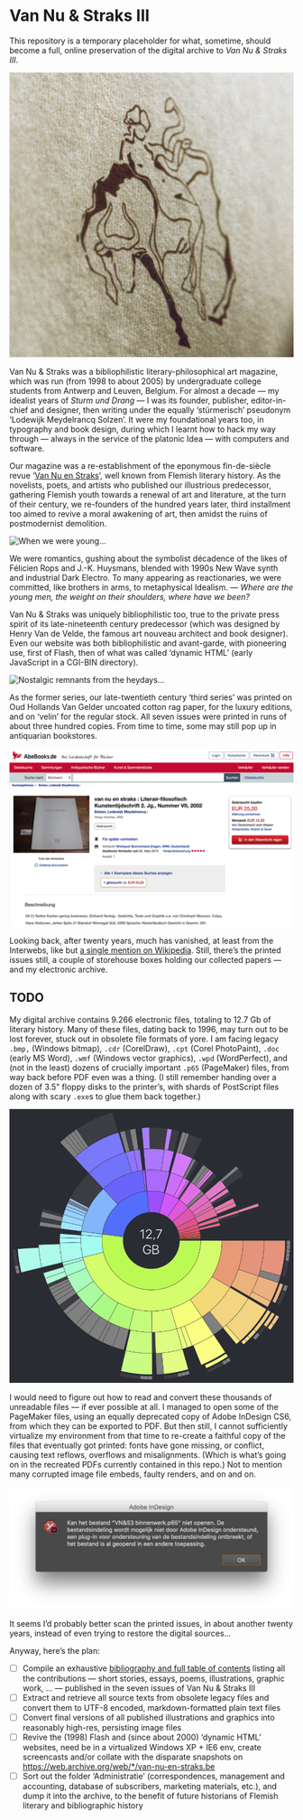 # Van Nu & Straks III

This repository is a temporary placeholder for what, sometime, should become a full, online preservation of the digital archive to _Van Nu & Straks III_.

![](miscellaneous/photos/2001-11-07-13-22__36.tif.png)

Van Nu & Straks was a bibliophilistic literary-philosophical art magazine, which was run (from 1998 to about 2005) by undergraduate college students from Antwerp and Leuven, Belgium. For almost a decade — my idealist years of _Sturm und Drang_ — I was its founder, publisher, editor-in-chief and designer, then writing under the equally ‘stürmerisch’ pseudonym ‘Lodewijk Meydelrancq Solzen’. It were my foundational years too, in typography and book design, during which I learnt how to hack my way through — always in the service of the platonic Idea — with computers and software.

Our magazine was a re-establishment of the eponymous fin-de-siècle revue ‘[Van Nu en Straks](https://en.wikipedia.org/wiki/Van_Nu_en_Straks)’, well known from Flemish literary history. As the novelists, poets, and artists who published our illustrious predecessor, gathering Flemish youth towards a renewal of art and literature, at the turn of their century, we re-founders of the hundred years later, third installment too aimed to revive a moral awakening of art, then amidst the ruins of postmodernist demolition.

![_When we were young…_](miscellaneous/2003-05-10-14-20__Portret_-_VNS_Groepsportret_B.tif.png)

We were romantics, gushing about the symbolist décadence of the likes of Félicien Rops and J.-K. Huysmans, blended with 1990s New Wave synth and industrial Dark Electro. To many appearing as reactionaries, we were committed, like brothers in arms, to metaphysical Idealism. — _Where are the young men, the weight on their shoulders, where have we been?_

Van Nu & Straks was uniquely bibliophilistic too, true to the private press spirit of its late-nineteenth century predecessor (which was designed by Henry Van de Velde, the famous art nouveau architect and book designer). Even our website was both bibliophilistic and avant-garde, with pioneering use, first of Flash, then of what was called ‘dynamic HTML’ (early JavaScript in a CGI-BIN directory).

![Nostalgic remnants from the heydays…](README-files/nostalgia.png)

As the former series, our late-twentieth century ‘third series’ was printed on Oud Hollands Van Gelder uncoated cotton rag paper, for the luxury editions, and on ‘velin’ for the regular stock. All seven issues were printed in runs of about three hundred copies. From time to time, some may still pop up in antiquarian bookstores.

![](README-files/2019-03-03-22-15__antiquarian.png)

Looking back, after twenty years, much has vanished, at least from the Interwebs, like but [a single mention on Wikipedia](https://nl.wikipedia.org/wiki/Van_Nu_en_Straks#Heroprichting_(1998)). Still, there’s the printed issues still, a couple of storehouse boxes holding our collected papers — and my electronic archive.  


## TODO

My digital archive contains 9.266 electronic files, totaling to 12.7 Gb of literary history. Many of these files, dating back to 1996, may turn out to be lost forever, stuck out in obsolete file formats of yore. I am facing legacy `.bmp,` (Windows bitmap), `.cdr` (CorelDraw), `.cpt` (Corel PhotoPaint), `.doc` (early MS Word), `.wmf` (Windows vector graphics), `.wpd` (WordPerfect), and (not in the least) dozens of crucially important `.p65` (PageMaker) files, from way back before PDF even was a thing. (I still remember handing over a dozen of 3.5" floppy disks to the printer’s, with shards of PostScript files along with scary `.exe`s to glue them back together.)

![A glimpse at 12.7 Gb of literary history](README-files/12.7Gb.png)

I would need to figure out how to read and convert these thousands of unreadable files — if ever possible at all. I managed to open some of the PageMaker files, using an equally deprecated copy of Adobe InDesign CS6, from which they can be exported to PDF. But then still, I cannot sufficiently virtualize my environment from that time to re-create a faithful copy of the files that eventually got printed: fonts have gone missing, or conflict, causing text reflows, overflows and misalignments. (Which is what’s going on in the recreated PDFs currently contained in this repo.) Not to mention many corrupted image file embeds, faulty renders, and on and on.

![](README-files/unreadable-p65-files.png)

It seems I’d probably better scan the printed issues, in about another twenty years, instead of even trying to restore the digital sources…

Anyway, here’s the plan:

- [ ] Compile an exhaustive [bibliography and full table of contents](ToC.md) listing all the contributions — short stories, essays, poems, illustrations, graphic work, … — published in the seven issues of Van Nu & Straks III
- [ ] Extract and retrieve all source texts from obsolete legacy files and convert them to UTF-8 encoded, markdown-formatted plain text files
- [ ] Convert final versions of all published illustrations and graphics into reasonably high-res, persisting image files
- [ ] Revive the (1998) Flash and (since about 2000) ‘dynamic HTML’ websites, need be in a virtualized Windows XP + IE6 env, create screencasts and/or collate with the disparate snapshots on https://web.archive.org/web/*/van-nu-en-straks.be
- [ ] Sort out the folder ‘Administratie’ (correspondences, management and accounting, database of subscribers, marketing materials, etc.), and dump it into the archive, to the benefit of future historians of Flemish literary and bibliographic history

